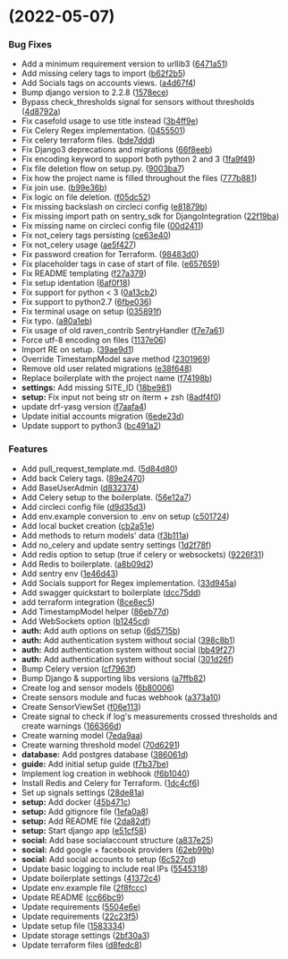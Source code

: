 #  (2022-05-07)


### Bug Fixes

* Add a minimum requirement version to urllib3 ([6471a51](https://github.com/arthurdedeus/lora-api/commit/6471a518abc8caa93b13839741e224f15a4565bb))
* Add missing celery tags to import ([b62f2b5](https://github.com/arthurdedeus/lora-api/commit/b62f2b5348c1124aea0e64e12d0323eed3b986dc))
* Add Socials tags on accounts views. ([a4d67f4](https://github.com/arthurdedeus/lora-api/commit/a4d67f4bb4120e8d4725e7426f82a372fb614a45))
* Bump django version to 2.2.8 ([1578ece](https://github.com/arthurdedeus/lora-api/commit/1578ece125f1e366efe695e1f11a38cb463efeaf))
* Bypass check_thresholds signal for sensors without thresholds ([4d8792a](https://github.com/arthurdedeus/lora-api/commit/4d8792a7566fd3b32b2a1beac823762cd0730089))
* Fix casefold usage to use title instead ([3b4ff9e](https://github.com/arthurdedeus/lora-api/commit/3b4ff9e6e9f8e56f12d16a2eb9432fb94d9de2c3))
* Fix Celery Regex implementation. ([0455501](https://github.com/arthurdedeus/lora-api/commit/04555015dd5106c0bf76611c3d0498e05ef7fc54))
* Fix celery terraform files. ([bde7ddd](https://github.com/arthurdedeus/lora-api/commit/bde7ddd63a3e418c80e374973ab0a6126704a338))
* Fix Django3 deprecations and migrations ([66f8eeb](https://github.com/arthurdedeus/lora-api/commit/66f8eebb109c0d246eeb894d46f0c581c8ac9bd3))
* Fix encoding keyword to support both python 2 and 3 ([1fa9f49](https://github.com/arthurdedeus/lora-api/commit/1fa9f496254b8f824503243705e15b8fdfcb0e33))
* Fix file deletion flow on setup.py. ([9003ba7](https://github.com/arthurdedeus/lora-api/commit/9003ba777a5038e11c03e152bf70d07173f8262c))
* Fix how the project name is filled throughout the files ([777b881](https://github.com/arthurdedeus/lora-api/commit/777b8819744315149b0b278b9969a892a24d9c9b))
* Fix join use. ([b99e36b](https://github.com/arthurdedeus/lora-api/commit/b99e36b62e0214dc10ce1ff6f8ef01e01c7605ae))
* Fix logic on file deletion. ([f05dc52](https://github.com/arthurdedeus/lora-api/commit/f05dc52fa84356543bcc66370cdc661cf64c8989))
* Fix missing backslash on circleci config ([e81879b](https://github.com/arthurdedeus/lora-api/commit/e81879be365eccef07bb7f351d1fc3ee02dabe21))
* Fix missing import path on sentry_sdk for DjangoIntegration ([22f19ba](https://github.com/arthurdedeus/lora-api/commit/22f19ba396464d371d0367d74638d1f93ab2ca8b))
* Fix missing name on circleci config file ([00d2411](https://github.com/arthurdedeus/lora-api/commit/00d24118cdbfbc02aabedff253fbe746f0948950))
* Fix not_celery tags persisting ([ce63e40](https://github.com/arthurdedeus/lora-api/commit/ce63e40eb2294d0737e60887be1f6d5881c925af))
* Fix not_celery usage ([ae5f427](https://github.com/arthurdedeus/lora-api/commit/ae5f4271fc324728401108038524ba8f8f6534b6))
* Fix password creation for Terraform. ([98483d0](https://github.com/arthurdedeus/lora-api/commit/98483d0005e22980d47e431e7e2d3cce79f07531))
* Fix placeholder tags in case of start of file. ([e657659](https://github.com/arthurdedeus/lora-api/commit/e657659a3d8187c11dac0b1578ff01a91b80e5a1))
* Fix README templating ([f27a379](https://github.com/arthurdedeus/lora-api/commit/f27a379738eb3835d9f54cdc5dadeaa4beb55401))
* Fix setup identation ([6af0f18](https://github.com/arthurdedeus/lora-api/commit/6af0f185d9a136860e65944167c10400e70dc436))
* Fix support for python < 3 ([0a13cb2](https://github.com/arthurdedeus/lora-api/commit/0a13cb21e6fe62239c30549926874c7794c92e21))
* Fix support to python2.7 ([6fbe036](https://github.com/arthurdedeus/lora-api/commit/6fbe0360ca1eb7d282fd7d71558794561de84e5e))
* Fix terminal usage on setup ([035891f](https://github.com/arthurdedeus/lora-api/commit/035891fcf54f8edddef235461a2060d209d1e0b7))
* Fix typo. ([a80a1eb](https://github.com/arthurdedeus/lora-api/commit/a80a1eb02ea0338f5c0f7e0bd94a7c804440067c))
* Fix usage of old raven_contrib SentryHandler ([f7e7a61](https://github.com/arthurdedeus/lora-api/commit/f7e7a615a6590be8f5398d3ab8c0264cc0650216))
* Force utf-8 encoding on files ([1137e06](https://github.com/arthurdedeus/lora-api/commit/1137e066155f9f3de3cae44bfc4efc59052f9c67))
* Import RE on setup. ([39ae9d1](https://github.com/arthurdedeus/lora-api/commit/39ae9d188bb7c6bc9d94fbcb28f1245c49fddc4f))
* Override TimestampModel save method ([2301969](https://github.com/arthurdedeus/lora-api/commit/2301969c16e0ed4fe86a210dcd4e47d3d36389b4))
* Remove old user related migrations ([e38f648](https://github.com/arthurdedeus/lora-api/commit/e38f6489cda8afbb37097dd492a2d4143a890a7b))
* Replace boilerplate with the project name ([f74198b](https://github.com/arthurdedeus/lora-api/commit/f74198b86e32f4d3a88264704f415d7bb91d5d59))
* **settings:** Add missing SITE_ID ([18be981](https://github.com/arthurdedeus/lora-api/commit/18be9818c633891c4e673cf498f71352b30e8d61))
* **setup:** Fix input not being str on iterm + zsh ([8adf4f0](https://github.com/arthurdedeus/lora-api/commit/8adf4f0eb0f64ab9e6ed05349b1fd7d470be33a0))
* update drf-yasg version ([f7aafa4](https://github.com/arthurdedeus/lora-api/commit/f7aafa444444da2b802d49361007ba6119266d71))
* Update initial accounts migration ([6ede23d](https://github.com/arthurdedeus/lora-api/commit/6ede23d0e066836863cf085f93268c14104e9f6b))
* Update support to python3 ([bc491a2](https://github.com/arthurdedeus/lora-api/commit/bc491a2a2f7ac24f94cc1c8d79ec19e23d47777c))


### Features

*  Add pull_request_template.md. ([5d84d80](https://github.com/arthurdedeus/lora-api/commit/5d84d8099c7499b487d675eee247c68ad63b190d))
* Add back Celery tags. ([89e2470](https://github.com/arthurdedeus/lora-api/commit/89e2470e8720fe2fcd5a86c73b52bc61fa82ce47))
* Add BaseUserAdmin ([d832374](https://github.com/arthurdedeus/lora-api/commit/d8323746bf6ac5e1b244caa4644dfe40f6d1521e))
* Add Celery setup to the boilerplate. ([56e12a7](https://github.com/arthurdedeus/lora-api/commit/56e12a775befc7b2eb5b477afe7a8dd59fa932e2))
* Add circleci config file ([d9d35d3](https://github.com/arthurdedeus/lora-api/commit/d9d35d3f6bd3d051c939b16c2143bb93860a0c3b))
* Add env.example conversion to .env on setup ([c501724](https://github.com/arthurdedeus/lora-api/commit/c501724b451e64038a5a57815e5dfd738edd0f01))
* Add local bucket creation ([cb2a51e](https://github.com/arthurdedeus/lora-api/commit/cb2a51e77d7c779a52f80eebd6640ae97ce54024))
* Add methods to return models' data ([f3b111a](https://github.com/arthurdedeus/lora-api/commit/f3b111a5cfad1fd8244913a10fdc29e45bb776fb))
* Add no_celery and update sentry settings ([1d2f78f](https://github.com/arthurdedeus/lora-api/commit/1d2f78f1f0f3432163e108ac8fe519879cfb206a))
* Add redis option to setup (true if celery or websockets) ([9226f31](https://github.com/arthurdedeus/lora-api/commit/9226f31aab9dc949027675985519bca217a76b15))
* Add Redis to boilerplate. ([a8b09d2](https://github.com/arthurdedeus/lora-api/commit/a8b09d2d4db6a80ba9fa2e73055894c2efb35159))
* Add sentry env ([1e46d43](https://github.com/arthurdedeus/lora-api/commit/1e46d43ae7704ddd2723fdb93d021e0f3e2a8322))
* Add Socials support for Regex implementation. ([33d945a](https://github.com/arthurdedeus/lora-api/commit/33d945af9f65fbba7f9577dc619bb1c5c5b6d200))
* Add swagger quickstart to boilerplate ([dcc75dd](https://github.com/arthurdedeus/lora-api/commit/dcc75dda2b392d9d27a2c01eadf44a97e00e02e5))
* add terraform integration ([8ce8ec5](https://github.com/arthurdedeus/lora-api/commit/8ce8ec5646a7b284ab8576f21058c9d1dc644e69))
* Add TimestampModel helper ([86eb77d](https://github.com/arthurdedeus/lora-api/commit/86eb77d738bbd0c9aa2af50891b467365ddcbfa5))
* Add WebSockets option ([b1245cd](https://github.com/arthurdedeus/lora-api/commit/b1245cd5ecc57eb8187f38d24662d058d9224506))
* **auth:** Add auth options on setup ([6d5715b](https://github.com/arthurdedeus/lora-api/commit/6d5715bca41598c0ee2ecefdd6da2a6617a2e8c1))
* **auth:** Add authentication system without social ([398c8b1](https://github.com/arthurdedeus/lora-api/commit/398c8b13c2c18c2e1170d5471411384c64b0b50f))
* **auth:** Add authentication system without social ([bb49f27](https://github.com/arthurdedeus/lora-api/commit/bb49f270573b20ce030e8476deb32eeab417eec2))
* **auth:** Add authentication system without social ([301d26f](https://github.com/arthurdedeus/lora-api/commit/301d26f5f11bf1fbff033f980f470522c02196b2))
* Bump Celery version ([cf7963f](https://github.com/arthurdedeus/lora-api/commit/cf7963f52b3bd4e9043e8c4c22411f3bc7163bec))
* Bump Django & supporting libs versions ([a7ffb82](https://github.com/arthurdedeus/lora-api/commit/a7ffb825a9480ef665a30d040687de52681de2ae))
* Create log and sensor models ([6b80006](https://github.com/arthurdedeus/lora-api/commit/6b8000698eaa8d3dffa5706844f20d1c8cf7accd))
* Create sensors module and fucas webhook ([a373a10](https://github.com/arthurdedeus/lora-api/commit/a373a10d3872bcf4c4f3be63e7e72a648081d600))
* Create SensorViewSet ([f06e113](https://github.com/arthurdedeus/lora-api/commit/f06e113078b0f9fdc1500c734bb85c287f35fbff))
* Create signal to check if log's measurements crossed thresholds and create warnings ([166366d](https://github.com/arthurdedeus/lora-api/commit/166366d3a20e93610a4109442ce6d1c0024fa4f7))
* Create warning model ([7eda9aa](https://github.com/arthurdedeus/lora-api/commit/7eda9aa024a149fcf5c42a184d6393e2ef2f3479))
* Create warning threshold model ([70d6291](https://github.com/arthurdedeus/lora-api/commit/70d6291a6237b6cada82e71c664cc9f7dbe95606))
* **database:** Add postgres database ([386061d](https://github.com/arthurdedeus/lora-api/commit/386061d5946cb08be37f1c0eca25f477a0969003))
* **guide:** Add initial setup guide ([f7b37be](https://github.com/arthurdedeus/lora-api/commit/f7b37be9b8606fdccaf13cd17fd720e2f63ac234))
* Implement log creation in webhook ([f6b1040](https://github.com/arthurdedeus/lora-api/commit/f6b1040b4ab4523d5f7a0c05f461bff16a8bcd7c))
* Install Redis and Celery for Terraform. ([1dc4cf6](https://github.com/arthurdedeus/lora-api/commit/1dc4cf6f4a3246b846b6bda3b73590351528b780))
* Set up signals settings ([28de81a](https://github.com/arthurdedeus/lora-api/commit/28de81acfe30a5f6c065817669bdb650cc2a4167))
* **setup:** Add docker ([45b471c](https://github.com/arthurdedeus/lora-api/commit/45b471ce722b6c4f81c35a9964690f5f152fb204))
* **setup:** Add gitignore file ([1efa0a8](https://github.com/arthurdedeus/lora-api/commit/1efa0a88c6eb51e4e951cc63f1ea1c883f5808ba))
* **setup:** Add README file ([2da82df](https://github.com/arthurdedeus/lora-api/commit/2da82df9d9dc6592350e1be7eed257b5e8c76043))
* **setup:** Start django app ([e51cf58](https://github.com/arthurdedeus/lora-api/commit/e51cf58100601df4c89865940cf0fa6681aa863f))
* **social:** Add base socialaccount structure ([a837e25](https://github.com/arthurdedeus/lora-api/commit/a837e254e767e5463f62bf0bf0c233911f5e1f7a))
* **social:** Add google + facebook providers ([62eb99b](https://github.com/arthurdedeus/lora-api/commit/62eb99b16322996245558cf47b07e2932e534a1f))
* **social:** Add social accounts to setup ([6c527cd](https://github.com/arthurdedeus/lora-api/commit/6c527cdf11692363b643d1a7c655919c2b6894a8))
* Update basic logging to include real IPs ([5545318](https://github.com/arthurdedeus/lora-api/commit/5545318398ff049669b34a5f5cc004340c6b7935))
* Update boilerplate settings ([41372c4](https://github.com/arthurdedeus/lora-api/commit/41372c41791b06eec7bce18a3e14d3f32ad8c8cb))
* Update env.example file ([2f8fccc](https://github.com/arthurdedeus/lora-api/commit/2f8fccccaebeb7afa39e0efe0502c46194886b3e))
* Update README ([cc66bc9](https://github.com/arthurdedeus/lora-api/commit/cc66bc9c07e1298b15b42faf55b116887b733827))
* Update requirements ([5504e6e](https://github.com/arthurdedeus/lora-api/commit/5504e6e937c93bd7e71695e854b87f8f6c1f5ff5))
* Update requirements ([22c23f5](https://github.com/arthurdedeus/lora-api/commit/22c23f500440f3052129652ed0172da8a753590c))
* Update setup file ([1583334](https://github.com/arthurdedeus/lora-api/commit/1583334ecb666bf8563c7ad840463ba8dd6242ce))
* Update storage settings ([2bf30a3](https://github.com/arthurdedeus/lora-api/commit/2bf30a3c262a38e0c6ed5a5826893c57a7c5d5e2))
* Update terraform files ([d8fedc8](https://github.com/arthurdedeus/lora-api/commit/d8fedc8fbd8108af4b0ae1699f9f40b508121b08))



